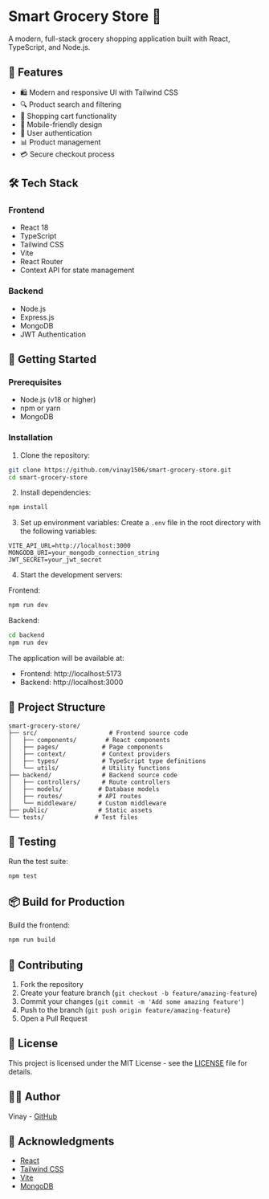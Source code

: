 # Smart Grocery Store 🛒

A modern, full-stack grocery shopping application built with React, TypeScript, and Node.js.

## 🌟 Features

- 🛍️ Modern and responsive UI with Tailwind CSS
- 🔍 Product search and filtering
- 🛒 Shopping cart functionality
- 📱 Mobile-friendly design
- 🔐 User authentication
- 📊 Product management
- 💳 Secure checkout process

## 🛠️ Tech Stack

### Frontend
- React 18
- TypeScript
- Tailwind CSS
- Vite
- React Router
- Context API for state management

### Backend
- Node.js
- Express.js
- MongoDB
- JWT Authentication

## 🚀 Getting Started

### Prerequisites
- Node.js (v18 or higher)
- npm or yarn
- MongoDB

### Installation

1. Clone the repository:
```bash
git clone https://github.com/vinay1506/smart-grocery-store.git
cd smart-grocery-store
```

2. Install dependencies:
```bash
npm install
```

3. Set up environment variables:
Create a `.env` file in the root directory with the following variables:
```env
VITE_API_URL=http://localhost:3000
MONGODB_URI=your_mongodb_connection_string
JWT_SECRET=your_jwt_secret
```

4. Start the development servers:

Frontend:
```bash
npm run dev
```

Backend:
```bash
cd backend
npm run dev
```

The application will be available at:
- Frontend: http://localhost:5173
- Backend: http://localhost:3000

## 📁 Project Structure

```
smart-grocery-store/
├── src/                    # Frontend source code
│   ├── components/        # React components
│   ├── pages/            # Page components
│   ├── context/          # Context providers
│   ├── types/            # TypeScript type definitions
│   └── utils/            # Utility functions
├── backend/              # Backend source code
│   ├── controllers/      # Route controllers
│   ├── models/          # Database models
│   ├── routes/          # API routes
│   └── middleware/      # Custom middleware
├── public/              # Static assets
└── tests/              # Test files
```

## 🧪 Testing

Run the test suite:
```bash
npm test
```

## 📦 Build for Production

Build the frontend:
```bash
npm run build
```

## 🤝 Contributing

1. Fork the repository
2. Create your feature branch (`git checkout -b feature/amazing-feature`)
3. Commit your changes (`git commit -m 'Add some amazing feature'`)
4. Push to the branch (`git push origin feature/amazing-feature`)
5. Open a Pull Request

## 📝 License

This project is licensed under the MIT License - see the [LICENSE](LICENSE) file for details.

## 👨‍💻 Author

Vinay - [GitHub](https://github.com/vinay1506)

## 🙏 Acknowledgments

- [React](https://reactjs.org/)
- [Tailwind CSS](https://tailwindcss.com/)
- [Vite](https://vitejs.dev/)
- [MongoDB](https://www.mongodb.com/)
